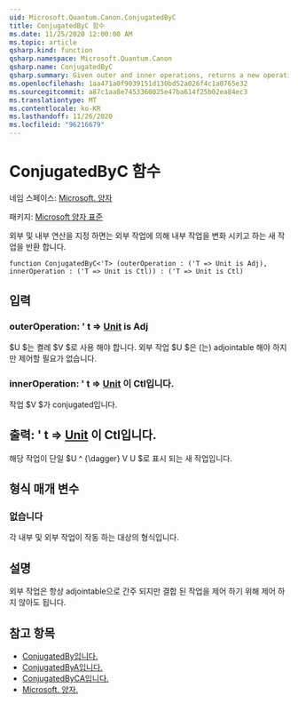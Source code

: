 ```yaml
---
uid: Microsoft.Quantum.Canon.ConjugatedByC
title: ConjugatedByC 함수
ms.date: 11/25/2020 12:00:00 AM
ms.topic: article
qsharp.kind: function
qsharp.namespace: Microsoft.Quantum.Canon
qsharp.name: ConjugatedByC
qsharp.summary: Given outer and inner operations, returns a new operation that conjugates the inner operation by the outer operation.
ms.openlocfilehash: 1aa471a0f9039151d130bd52a026f4c1a0765e32
ms.sourcegitcommit: a87c1aa8e7453360025e47ba614f25b02ea84ec3
ms.translationtype: MT
ms.contentlocale: ko-KR
ms.lasthandoff: 11/26/2020
ms.locfileid: "96216679"
---
```

# <a name="conjugatedbyc-function"></a>ConjugatedByC 함수

네임 스페이스: [Microsoft. 양자](xref:Microsoft.Quantum.Canon)

패키지: [Microsoft 양자 표준](https://nuget.org/packages/Microsoft.Quantum.Standard)


외부 및 내부 연산을 지정 하면는 외부 작업에 의해 내부 작업을 변화 시키고 하는 새 작업을 반환 합니다.

```qsharp
function ConjugatedByC<'T> (outerOperation : ('T => Unit is Adj), innerOperation : ('T => Unit is Ctl)) : ('T => Unit is Ctl)
```


## <a name="input"></a>입력

### <a name="outeroperation--t--unit--is-adj"></a>outerOperation: ' t => [Unit](xref:microsoft.quantum.lang-ref.unit)  is Adj

$U $는 켤레 $V $로 사용 해야 합니다. 외부 작업 $U $은 (는) adjointable 해야 하지만 제어할 필요가 없습니다.


### <a name="inneroperation--t--unit--is-ctl"></a>innerOperation: ' t => [Unit](xref:microsoft.quantum.lang-ref.unit)  이 Ctl입니다.

작업 $V $가 conjugated입니다.



## <a name="output--t--unit--is-ctl"></a>출력: ' t => [Unit](xref:microsoft.quantum.lang-ref.unit)  이 Ctl입니다.

해당 작업이 단일 $U ^ {\dagger} V U $로 표시 되는 새 작업입니다.

## <a name="type-parameters"></a>형식 매개 변수

### <a name="t"></a>없습니다

각 내부 및 외부 작업이 작동 하는 대상의 형식입니다.

## <a name="remarks"></a>설명

외부 작업은 항상 adjointable으로 간주 되지만 결합 된 작업을 제어 하기 위해 제어 하지 않아도 됩니다.

## <a name="see-also"></a>참고 항목

- [ConjugatedBy입니다.](xref:Microsoft.Quantum.Canon.ConjugatedBy)
- [ConjugatedByA입니다.](xref:Microsoft.Quantum.Canon.ConjugatedByA)
- [ConjugatedByCA입니다.](xref:Microsoft.Quantum.Canon.ConjugatedByCA)
- [Microsoft. 양자.](xref:Microsoft.Quantum.Canon.ApplyWith)